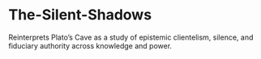 # The-Silent-Shadows
Reinterprets Plato’s Cave as a study of epistemic clientelism, silence, and fiduciary authority across knowledge and power.
